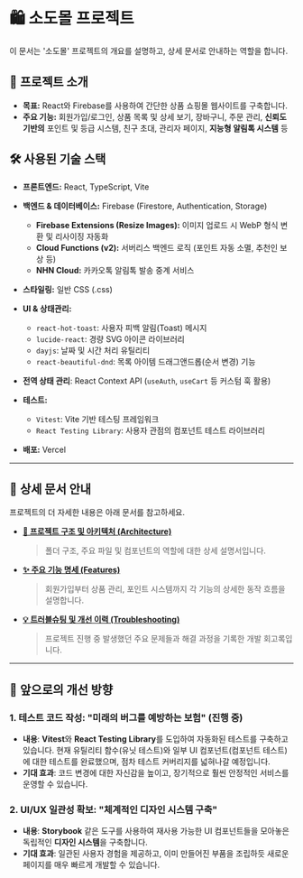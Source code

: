 # 🛍️ 소도몰 프로젝트

이 문서는 '소도몰' 프로젝트의 개요를 설명하고, 상세 문서로 안내하는 역할을 합니다.

## 🚀 프로젝트 소개

-   **목표:** React와 Firebase를 사용하여 간단한 상품 쇼핑몰 웹사이트를 구축합니다.
-   **주요 기능:** 회원가입/로그인, 상품 목록 및 상세 보기, 장바구니, 주문 관리, **신뢰도 기반의** 포인트 및 등급 시스템, 친구 초대, 관리자 페이지, **지능형 알림톡 시스템** 등

## 🛠️ 사용된 기술 스택

-   **프론트엔드:** React, TypeScript, Vite
-   **백엔드 & 데이터베이스:** Firebase (Firestore, Authentication, Storage)
    -   **Firebase Extensions (Resize Images):** 이미지 업로드 시 WebP 형식 변환 및 리사이징 자동화
    -   **Cloud Functions (v2):** 서버리스 백엔드 로직 (포인트 자동 소멸, 추천인 보상 등)
     - **NHN Cloud:** 카카오톡 알림톡 발송 중계 서비스
     
-   **스타일링:** 일반 CSS (.css)
-   **UI & 상태관리:**
    -   `react-hot-toast`: 사용자 피백 알림(Toast) 메시지
    -   `lucide-react`: 경량 SVG 아이콘 라이브러리
    -   `dayjs`: 날짜 및 시간 처리 유틸리티
    -   `react-beautiful-dnd`: 목록 아이템 드래그앤드롭(순서 변경) 기능
-   **전역 상태 관리**: React Context API (`useAuth`, `useCart` 등 커스텀 훅 활용)
-   **테스트:**
    -   `Vitest`: Vite 기반 테스팅 프레임워크
    -   `React Testing Library`: 사용자 관점의 컴포넌트 테스트 라이브러리
-   **배포:** Vercel

---

## 📄 상세 문서 안내

프로젝트의 더 자세한 내용은 아래 문서를 참고하세요.

-   **[📂 프로젝트 구조 및 아키텍처 (Architecture)](./docs/ARCHITECTURE.md)**
    > 폴더 구조, 주요 파일 및 컴포넌트의 역할에 대한 상세 설명서입니다.

-   **[✨ 주요 기능 명세 (Features)](./docs/FEATURES.md)**
    > 회원가입부터 상품 관리, 포인트 시스템까지 각 기능의 상세한 동작 흐름을 설명합니다.

-   **[💡 트러블슈팅 및 개선 이력 (Troubleshooting)](./docs/TROUBLESHOOTING.md)**
    > 프로젝트 진행 중 발생했던 주요 문제들과 해결 과정을 기록한 개발 회고록입니다.

---

## 🚀 앞으로의 개선 방향

### 1. 테스트 코드 작성: "미래의 버그를 예방하는 보험" (진행 중)
-   **내용**: **Vitest**와 **React Testing Library**를 도입하여 자동화된 테스트를 구축하고 있습니다. 현재 유틸리티 함수(유닛 테스트)와 일부 UI 컴포넌트(컴포넌트 테스트)에 대한 테스트를 완료했으며, 점차 테스트 커버리지를 넓혀나갈 예정입니다.
-   **기대 효과**: 코드 변경에 대한 자신감을 높이고, 장기적으로 훨씬 안정적인 서비스를 운영할 수 있습니다.

### 2. UI/UX 일관성 확보: "체계적인 디자인 시스템 구축"
-   **내용**: **Storybook** 같은 도구를 사용하여 재사용 가능한 UI 컴포넌트들을 모아놓은 독립적인 **디자인 시스템**을 구축합니다.
-   **기대 효과**: 일관된 사용자 경험을 제공하고, 이미 만들어진 부품을 조립하듯 새로운 페이지를 매우 빠르게 개발할 수 있습니다.